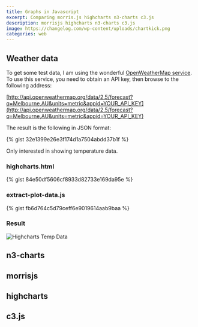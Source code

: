 ```yaml
---
title: Graphs in Javascript
excerpt: Comparing morris.js highcharts n3-charts c3.js
description: morrisjs highcharts n3-charts c3.js
image: https://changelog.com/wp-content/uploads/chartkick.png
categories: web
---
```


## Weather data

To get some test data, I am using the wonderful [OpenWeatherMap service](https://openweathermap.org/api). To use this service, you need to obtain an API key, then browse to the following address:

[http://api.openweathermap.org/data/2.5/forecast?q=Melbourne,AU&units=metric&appid=YOUR_API_KEY](http://api.openweathermap.org/data/2.5/forecast?q=Melbourne,AU&units=metric&appid=YOUR_API_KEY)

The result is the following in JSON format:

{% gist 32e1399e26e3f174d1a7504abdd37b1f %}

Only interested in showing temperature data. 

### highcharts.html
{% gist 84e50df5606cf8933d82733e169da95e %}


### extract-plot-data.js
{% gist fb6d764c5d79ceff6e9019614aab9baa %}

### Result
![Highcharts Temp Data](https://github.com/raspberrypisig/raspberrypisig.github.io/raw/master/assets/images/highcharts.png)


## n3-charts


## morrisjs


## highcharts

## c3.js

